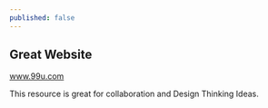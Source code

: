 ```yaml
---
published: false
---
```


## Great Website

www.99u.com

This resource is great for collaboration and Design Thinking Ideas.
